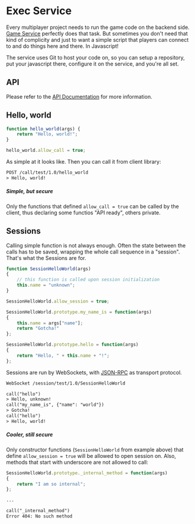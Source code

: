 # Exec Service

Every multiplayer project needs to run the game code on the backend side.
<a href="https://github.com/anthill-platform/anthill-game">Game Service</a>
perfectly does that task. But sometimes you don't need that kind
of complicity and just to want a simple script that players can connect to
and do things here and there. In Javascript!

The service uses Git to host your code on, so you can setup a repository, put
your javascript there, configure it on the service, and you're all set.

## API

Please refer to the <a href="doc/API.md">API Documentation</a> for more information.

## Hello, world

```javascript
function hello_world(args) {
    return "Hello, world!";
}

hello_world.allow_call = true;
``` 

As simple at it looks like. Then you can call it from client library:

```rest
POST /call/test/1.0/hello_world
> Hello, world!
```

##### Simple, but secure

Only the functions that defined `allow_call = true` can be called by the client, thus declaring some functios
"API ready", others private.

## Sessions

Calling simple function is not always enough. Often the state between the calls has to be saved,
wrapping the whole call sequence in a "session". That's what the Sessions are for.

```javascript
function SessionHelloWorld(args)
{
    // this function is called upon session initialization
    this.name = "unknown";
}

SessionHelloWorld.allow_session = true;

SessionHelloWorld.prototype.my_name_is = function(args)
{
    this.name = args["name"];
    return "Gotcha!"
};

SessionHelloWorld.prototype.hello = function(args)
{
    return "Hello, " + this.name + "!";
};
```

Sessions are run by WebSockets, with <a href="http://www.jsonrpc.org/specification">JSON-RPC</a> as transport protocol.

```rest
WebSocket /session/test/1.0/SessionHelloWorld

call("hello")
> Hello, unknown!
call("my_name_is", {"name": "world"})
> Gotcha!
call("hello")
> Hello, world!
```

##### Cooler, still secure

Only constructor functions (`SessionHelloWorld` from example above) that define `allow_session = true` will be allowed to open session on.
Also, methods that start with underscore are not allowed to call:

```javascript
SessionHelloWorld.prototype._internal_method = function(args)
{
    return "I am so internal";
};
```

```rest
...

call("_internal_method")
Error 404: No such method
```